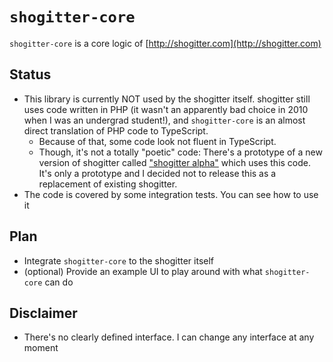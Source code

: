 # `shogitter-core`

`shogitter-core` is a core logic of [http://shogitter.com](http://shogitter.com)

## Status

* This library is currently NOT used by the shogitter itself. shogitter still uses code written in PHP (it wasn't an apparently bad choice in 2010 when I was an undergrad student!), and `shogitter-core` is an almost direct translation of PHP code to TypeScript.
  * Because of that, some code look not fluent in TypeScript.
  * Though, it's not a totally "poetic" code: There's a prototype of a new version of shogitter called ["shogitter alpha"](https://alpha.shogitter.com) which uses this code. It's only a prototype and I decided not to release this as a replacement of existing shogitter.
* The code is covered by some integration tests. You can see how to use it

## Plan

* Integrate `shogitter-core` to the shogitter itself
* (optional) Provide an example UI to play around with what `shogitter-core` can do

## Disclaimer
* There's no clearly defined interface. I can change any interface at any moment

